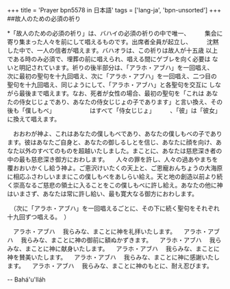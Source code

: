 +++
title = 'Prayer bpn5578 in 日本語'
tags = ['lang-ja', 'bpn-unsorted']
+++
##故人のための必須の祈り
 
*「故人のための必須の祈り」は、バハイの必須の祈りの中で唯一、　　　集会に寄り集まった人々を前にして唱えるものです。出席者全員が起立し、　　　沈黙した中で、一人の信者が唱えます。バハオラは、この祈りは故人が十五歳     以上である時のみ必須で、埋葬の前に唱えられ、唱える間にゲブレを向く必要は      ないと明記されています。祈りの後半部分は、「アラホ・アブハ」を一回唱え、　　　 次に最初の聖句を十九回唱え、次に「アラホ・アブハ」を一回唱え、二つ目の       聖句を十九回唱え、同じようにして、「アラホ・アブハ」と各聖句を交互に      しながら最後まで唱えます。なお、死者が女性の場合、最初の聖句を「これは      あなたの侍女じじょであり、あなたの侍女じじょの子であります」と言い換え、その後も「僕しもべ」　　　　　　 はすべて「侍女じじょ」　　　、「彼」は「彼女」に換えて唱えます。　
 
　おおわが神よ、これはあなたの僕しもべであり、あなたの僕しもべの子であります。彼はあなたご自身と、あなたの御しるしとを信じ、あなたに顔を向け、あなた以外のすべてのものを超越いたしました。まことに、あなたは慈悲深き者の中の最も慈悲深き御方におわします。
　人々の罪を許し、人々の過あやまちを覆おおいかくし給う神よ。ご恵沢けいたくの天上と、ご恩寵おんちょうの大海原に相応ふさわしいままにこの僕しもべをあしらい給え。天と地の創造以前より続く崇高なるご慈悲の領土に入ることをこの僕しもべに許し給え。あなたの他に神はいまさず、あなたは常に許し給い、最も寛大なる御方におわします。
 
　（次に「アラホ・アブハ」を一回唱えるごとに、その下に続く聖句をそれぞれ十九回ずつ唱える。　）
 
　アラホ・アブハ            　我らみな、まことに神を礼拝いたします。
　アラホ・アブハ            　我らみな、まことに神の御前に額ぬかずきます。
　アラホ・アブハ            　我らみな、まことに神に献身いたします。
　アラホ・アブハ            　我らみな、まことに神を賛美いたします。
　アラホ・アブハ            　我らみな、まことに神に感謝いたします。
　アラホ・アブハ            　我らみな、まことに神のもとに、耐え忍びます。

-- Bahá'u'lláh
